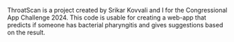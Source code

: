 ThroatScan is a project created by Srikar Kovvali and I for the Congressional App Challenge 2024. This code is usable for creating a web-app that predicts if someone has bacterial pharyngitis and gives suggestions based on the result.
